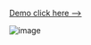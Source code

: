 [Demo click here -->](https://dom-task-1.netlify.app/)

![image](https://user-images.githubusercontent.com/77113035/136752073-06cd9a47-e225-4718-9fb7-d35ba344b34e.png)

